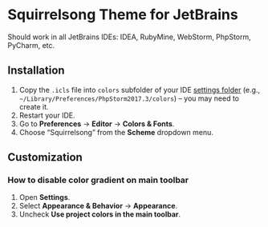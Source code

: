 # Squirrelsong Theme for JetBrains

Should work in all JetBrains IDEs: IDEA, RubyMine, WebStorm, PhpStorm, PyCharm, etc.

## Installation

1. Copy the `.icls` file into `colors` subfolder of your IDE [settings folder](https://intellij-support.jetbrains.com/hc/en-us/articles/206544519) (e.g., `~/Library/Preferences/PhpStorm2017.3/colors`) – you may need to create it.
2. Restart your IDE.
3. Go to **Preferences** → **Editor** → **Colors & Fonts**.
4. Choose “Squirrelsong” from the **Scheme** dropdown menu.

## Customization

### How to disable color gradient on main toolbar

1. Open **Settings**.
2. Select **Appearance & Behavior** → **Appearance**.
3. Uncheck **Use project colors in the main toolbar**.
